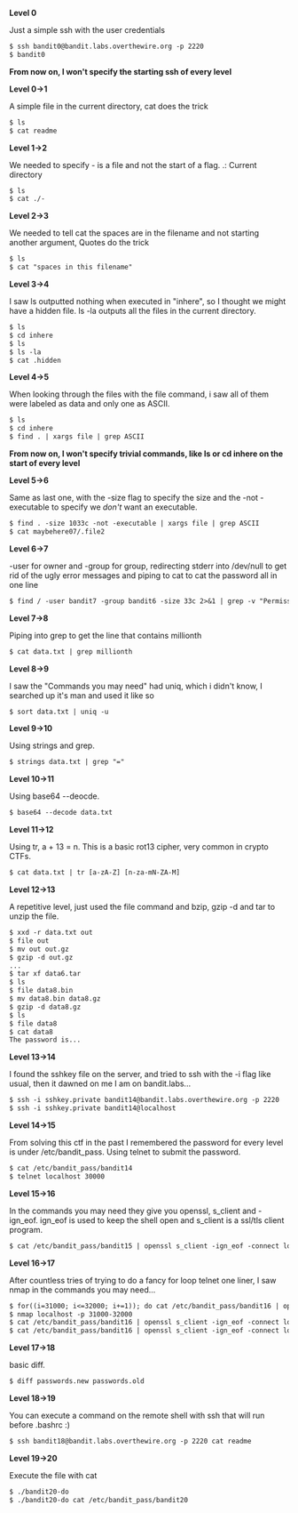 **Level 0**

Just a simple ssh with the user credentials
```diff
$ ssh bandit0@bandit.labs.overthewire.org -p 2220
$ bandit0
```

**From now on, I won't specify the starting ssh of every level**

**Level 0->1**

A simple file in the current directory, cat does the trick
```diff
$ ls
$ cat readme
```

**Level 1->2**

We needed to specify - is a file and not the start of a flag.
.: Current directory
```diff
$ ls
$ cat ./-
```

**Level 2->3**

We needed to tell cat the spaces are in the filename and not starting another argument, Quotes do the trick
```diff
$ ls
$ cat "spaces in this filename"
```

**Level 3->4**

I saw ls outputted nothing when executed in "inhere", so I thought we might have a hidden file. ls -la outputs all the files in the current directory.
```diff
$ ls
$ cd inhere
$ ls
$ ls -la
$ cat .hidden
```

**Level 4->5**

When looking through the files with the file command, i saw all of them were labeled as data and only one as ASCII.
```diff
$ ls
$ cd inhere
$ find . | xargs file | grep ASCII
```

**From now on, I won't specify trivial commands, like ls or cd inhere on the start of every level**

**Level 5->6**

Same as last one, with the -size flag to specify the size and the -not -executable to specify we *don't* want an executable.
```diff
$ find . -size 1033c -not -executable | xargs file | grep ASCII
$ cat maybehere07/.file2
```

**Level 6->7**

-user for owner and -group for group, redirecting stderr into /dev/null to get rid of the ugly error messages and piping to cat to cat the password all in one line
```diff
$ find / -user bandit7 -group bandit6 -size 33c 2>&1 | grep -v "Permission denied" | grep -v "No such" | xargs cat
```

**Level 7->8**

Piping into grep to get the line that contains millionth
```diff
$ cat data.txt | grep millionth
```

**Level 8->9**

I saw the "Commands you may need" had uniq, which i didn't know, I searched up it's man and used it like so
```diff
$ sort data.txt | uniq -u
```

**Level 9->10**

Using strings and grep.
```diff
$ strings data.txt | grep "="
```

**Level 10->11**

Using base64 --deocde.
```diff
$ base64 --decode data.txt 
```

**Level 11->12**

Using tr, a + 13 = n.
This is a basic rot13 cipher, very common in crypto CTFs.
```diff
$ cat data.txt | tr [a-zA-Z] [n-za-mN-ZA-M]
```

**Level 12->13**

A repetitive level, just used the file command and bzip, gzip -d and tar to unzip the file.
```diff
$ xxd -r data.txt out
$ file out
$ mv out out.gz
$ gzip -d out.gz
...
$ tar xf data6.tar
$ ls
$ file data8.bin
$ mv data8.bin data8.gz
$ gzip -d data8.gz
$ ls
$ file data8
$ cat data8
The password is...
```

**Level 13->14**

I found the sshkey file on the server, and tried to ssh with the -i flag like usual, then it dawned on me I am on bandit.labs... 
```diff
$ ssh -i sshkey.private bandit14@bandit.labs.overthewire.org -p 2220
$ ssh -i sshkey.private bandit14@localhost
```

**Level 14->15**

From solving this ctf in the past I remembered the password for every level is under /etc/bandit_pass. Using telnet to submit the password.
```diff
$ cat /etc/bandit_pass/bandit14
$ telnet localhost 30000
```

**Level 15->16**

In the commands you may need they give you openssl, s_client and -ign_eof.
ign_eof is used to keep the shell open and s_client is a ssl/tls client program.
```diff
$ cat /etc/bandit_pass/bandit15 | openssl s_client -ign_eof -connect localhost:30001
```

**Level 16->17**

After countless tries of trying to do a fancy for loop telnet one liner, I saw nmap in the commands you may need...
```diff
$ for((i=31000; i<=32000; i+=1)); do cat /etc/bandit_pass/bandit16 | openssl s_client -ign_eof -connect localhost:$i 2>/dev/null; done
$ nmap localhost -p 31000-32000
$ cat /etc/bandit_pass/bandit16 | openssl s_client -ign_eof -connect localhost:31518
$ cat /etc/bandit_pass/bandit16 | openssl s_client -ign_eof -connect localhost:31790
```

**Level 17->18**

basic diff.
```diff
$ diff passwords.new passwords.old
```

**Level 18->19**

You can execute a command on the remote shell with ssh that will run before .bashrc :)
```diff
$ ssh bandit18@bandit.labs.overthewire.org -p 2220 cat readme
```

**Level 19->20**

Execute the file with cat
```diff
$ ./bandit20-do
$ ./bandit20-do cat /etc/bandit_pass/bandit20
```
